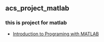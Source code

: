 ## acs_project_matlab
### this is project for matlab
 - [Introduction to Programing with MATLAB](https://www.coursera.org/learn/matlab/home/welcome)

 
